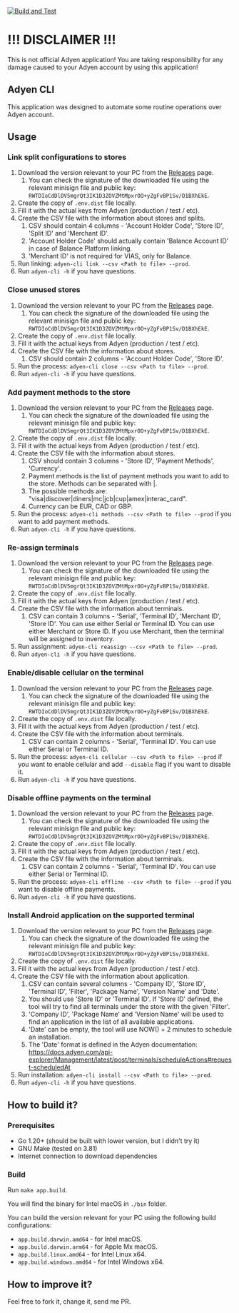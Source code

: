 [![Build and Test](https://github.com/Toshik1978/adyen-cli/workflows/Build%20and%20Test/badge.svg)](https://github.com/Toshik1978/adyen-cli/actions)
# !!! DISCLAIMER !!!

This is not official Adyen application!
You are taking responsibility for any damage caused to your Adyen account by using this application!

## Adyen CLI

This application was designed to automate some routine operations over Adyen account.

## Usage
### Link split configurations to stores

1. Download the version relevant to your PC from the [Releases](https://github.com/Toshik1978/adyen-cli/releases) page.
   1. You can check the signature of the downloaded file using the relevant minisign file and public key: `RWTDIoCdDlDV5mgrQt3IK1D3ZOVZMtMpxrOO+yZgFvBP1Sv/D1BXhEkE`.
2. Create the copy of `.env.dist` file locally.
2. Fill it with the actual keys from Adyen (production / test / etc).
3. Create the CSV file with the information about stores and splits.
   1. CSV should contain 4 columns - 'Account Holder Code', 'Store ID', 'Split ID' and 'Merchant ID'.
   2. 'Account Holder Code' should actually contain 'Balance Account ID' in case of Balance Platform linking.
   3. 'Merchant ID' is not required for VIAS, only for Balance.
4. Run linking: `adyen-cli link --csv <Path to file> --prod`.
5. Run `adyen-cli -h` if you have questions.

### Close unused stores

1. Download the version relevant to your PC from the [Releases](https://github.com/Toshik1978/adyen-cli/releases) page.
   1. You can check the signature of the downloaded file using the relevant minisign file and public key: `RWTDIoCdDlDV5mgrQt3IK1D3ZOVZMtMpxrOO+yZgFvBP1Sv/D1BXhEkE`.
2. Create the copy of `.env.dist` file locally.
2. Fill it with the actual keys from Adyen (production / test / etc).
3. Create the CSV file with the information about stores.
   1. CSV should contain 2 columns - 'Account Holder Code', 'Store ID'.
4. Run the process: `adyen-cli close --csv <Path to file> --prod`.
5. Run `adyen-cli -h` if you have questions.

### Add payment methods to the store

1. Download the version relevant to your PC from the [Releases](https://github.com/Toshik1978/adyen-cli/releases) page.
   1. You can check the signature of the downloaded file using the relevant minisign file and public key: `RWTDIoCdDlDV5mgrQt3IK1D3ZOVZMtMpxrOO+yZgFvBP1Sv/D1BXhEkE`.
2. Create the copy of `.env.dist` file locally.
2. Fill it with the actual keys from Adyen (production / test / etc).
3. Create the CSV file with the information about stores.
   1. CSV should contain 3 columns - 'Store ID', 'Payment Methods', 'Currency'.
   2. Payment methods is the list of payment methods you want to add to the store. Methods can be separated with |.
   3. The possible methods are: "visa|discover|diners|mc|jcb|cup|amex|interac_card".
   4. Currency can be EUR, CAD or GBP.
4. Run the process: `adyen-cli methods --csv <Path to file> --prod` if you want to add payment methods.
5. Run `adyen-cli -h` if you have questions.

### Re-assign terminals

1. Download the version relevant to your PC from the [Releases](https://github.com/Toshik1978/adyen-cli/releases) page.
   1. You can check the signature of the downloaded file using the relevant minisign file and public key: `RWTDIoCdDlDV5mgrQt3IK1D3ZOVZMtMpxrOO+yZgFvBP1Sv/D1BXhEkE`.
2. Create the copy of `.env.dist` file locally.
2. Fill it with the actual keys from Adyen (production / test / etc).
3. Create the CSV file with the information about terminals.
   1. CSV can contain 3 columns - 'Serial', 'Terminal ID', 'Merchant ID', 'Store ID'. You can use either Serial or Terminal ID. You can use either Merchant or Store ID. If you use Merchant, then the terminal will be assigned to inventory.
4. Run assignment: `adyen-cli reassign --csv <Path to file> --prod`.
5. Run `adyen-cli -h` if you have questions.

### Enable/disable cellular on the terminal

1. Download the version relevant to your PC from the [Releases](https://github.com/Toshik1978/adyen-cli/releases) page.
   1. You can check the signature of the downloaded file using the relevant minisign file and public key: `RWTDIoCdDlDV5mgrQt3IK1D3ZOVZMtMpxrOO+yZgFvBP1Sv/D1BXhEkE`.
2. Create the copy of `.env.dist` file locally.
2. Fill it with the actual keys from Adyen (production / test / etc).
3. Create the CSV file with the information about terminals.
   1. CSV can contain 2 columns - 'Serial', 'Terminal ID'. You can use either Serial or Terminal ID.
4. Run the process: `adyen-cli cellular --csv <Path to file> --prod` if you want to enable cellular and add `--disable` flag if you want to disable it.
5. Run `adyen-cli -h` if you have questions.

### Disable offline payments on the terminal

1. Download the version relevant to your PC from the [Releases](https://github.com/Toshik1978/adyen-cli/releases) page.
   1. You can check the signature of the downloaded file using the relevant minisign file and public key: `RWTDIoCdDlDV5mgrQt3IK1D3ZOVZMtMpxrOO+yZgFvBP1Sv/D1BXhEkE`.
2. Create the copy of `.env.dist` file locally.
2. Fill it with the actual keys from Adyen (production / test / etc).
3. Create the CSV file with the information about terminals.
   1. CSV can contain 2 columns - 'Serial', 'Terminal ID'. You can use either Serial or Terminal ID.
4. Run the process: `adyen-cli offline --csv <Path to file> --prod` if you want to disable offline payments.
5. Run `adyen-cli -h` if you have questions.

### Install Android application on the supported terminal

1. Download the version relevant to your PC from the [Releases](https://github.com/Toshik1978/adyen-cli/releases) page.
   1. You can check the signature of the downloaded file using the relevant minisign file and public key: `RWTDIoCdDlDV5mgrQt3IK1D3ZOVZMtMpxrOO+yZgFvBP1Sv/D1BXhEkE`.
2. Create the copy of `.env.dist` file locally.
2. Fill it with the actual keys from Adyen (production / test / etc).
3. Create the CSV file with the information about application.
   1. CSV can contain several columns - 'Company ID', 'Store ID', 'Terminal ID', 'Filter', 'Package Name', 'Version Name' and 'Date'.
   2. You should use 'Store ID' or 'Terminal ID'. If 'Store ID' defined, the tool will try to find all terminals under the store with the given 'Filter'.
   3. 'Company ID', 'Package Name' and 'Version Name' will be used to find an application in the list of all available applications.
   4. 'Date' can be empty, the tool will use NOW() + 2 minutes to schedule an installation.
   5. The 'Date' format is defined in the Adyen documentation: https://docs.adyen.com/api-explorer/Management/latest/post/terminals/scheduleActions#request-scheduledAt
4. Run installation: `adyen-cli install --csv <Path to file> --prod`.
5. Run `adyen-cli -h` if you have questions.

## How to build it?
### Prerequisites

- Go 1.20+ (should be built with lower version, but I didn't try it)
- GNU Make (tested on 3.81)
- Internet connection to download dependencies

### Build

Run `make app.build`.

You will find the binary for Intel macOS in `./bin` folder.

You can build the version relevant for your PC using the following build configurations:

- `app.build.darwin.amd64` - for Intel macOS.
- `app.build.darwin.arm64` - for Apple Mx macOS.
- `app.build.linux.amd64` - for Intel Linux x64.
- `app.build.windows.amd64` - for Intel Windows x64.

## How to improve it?

Feel free to fork it, change it, send me PR.

